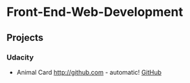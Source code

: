 # Front-End-Web-Development

## Projects
### Udacity
* Animal Card 
http://github.com - automatic!
[GitHub](http://github.com)
